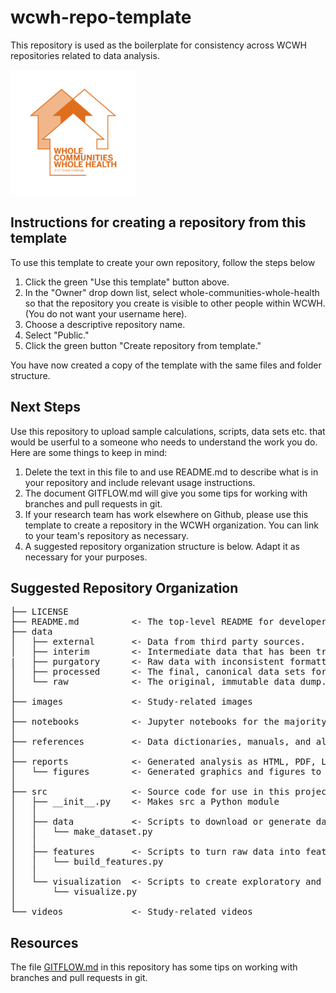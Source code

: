 # wcwh-repo-template
This repository is used as the boilerplate for consistency across WCWH repositories related to
data analysis.

<img src="https://github.com/whole-communities-whole-health/wcwh-repo-template/blob/main/images/1-colorOrange_FB.png" alt="WCWH" width="200"/>

## Instructions for creating a repository from this template

To use this template to create your own repository, follow the steps below
1. Click the green "Use this template" button above.
2. In the "Owner" drop down list, select whole-communities-whole-health so that the repository you create is visible to other people within WCWH. (You do not want your username here).
3. Choose a descriptive repository name.
4. Select "Public."
5. Click the green button "Create repository from template."

You have now created a copy of the template with the same files and folder structure. 

## Next Steps
Use this repository to upload sample calculations, scripts, data sets etc. that would be userful to a someone who needs to understand the work you do. Here are some things to keep in mind:
1. Delete the text in this file to and use README.md to describe what is in your repository and include relevant usage instructions.
2. The document GITFLOW.md will give you some tips for working with branches and pull requests in git.
3. If your research team has work elsewhere on Github, please use this template to create a repository in the WCWH organization. You can link to your team's repository as necessary.
4. A suggested repository organization structure is below. Adapt it as necessary for your
   purposes.

## Suggested Repository Organization

<pre>
├── LICENSE
├── README.md          <- The top-level README for developers using this project.
├── data
│   ├── external       <- Data from third party sources.
│   ├── interim        <- Intermediate data that has been transformed.
|   ├── purgatory      <- Raw data with inconsistent formatting.
│   ├── processed      <- The final, canonical data sets for modeling.
│   └── raw            <- The original, immutable data dump.
│
├── images             <- Study-related images
│
├── notebooks          <- Jupyter notebooks for the majority of analysis
│
├── references         <- Data dictionaries, manuals, and all other explanatory materials
│
├── reports            <- Generated analysis as HTML, PDF, LaTeX, etc.
│   └── figures        <- Generated graphics and figures to be used in reporting
│
├── src                <- Source code for use in this project.
│   ├── __init__.py    <- Makes src a Python module
│   │
│   ├── data           <- Scripts to download or generate data
│   │   └── make_dataset.py
│   │
│   ├── features       <- Scripts to turn raw data into features 
│   │   └── build_features.py
│   │
│   └── visualization  <- Scripts to create exploratory and results oriented visualizations
│       └── visualize.py
│
└── videos             <- Study-related videos
</pre>

## Resources

The file [GITFLOW.md](https://github.com/whole-communities-whole-health/wcwh-repo-template/blob/main/GITFLOW.md) in this repository has some tips on working with branches and pull requests in git.
